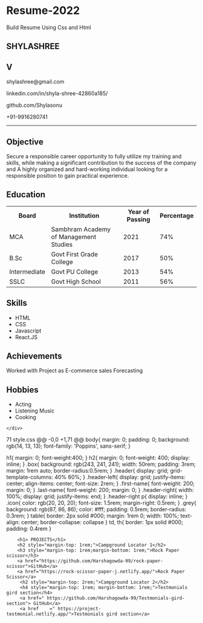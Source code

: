 # Resume-2022
 Build Resume Using Css and Html

<!DOCTYPE html>
<html lang="en">
<head>
    <meta charset="UTF-8">
    <meta http-equiv="X-UA-Compatible" content="IE=edge">
    <meta name="viewport" content="width=device-width, initial-scale=1.0">
   <!-- Google Fonts--> 
   <link href="https://fonts.googleapis.com/css2?family=Poppins:ital,wght@0,100;0,200;1,100&
   display=swap" rel="stylesheet">
   <!-- Font Awesome (Icons) -->
<script src="https://kit.fontawesome.com/9c1b8dc99c.js" crossorigin="anonymous"></script>
<!-- Stylesheet-->  
<link rel="stylesheet" href="./style.css" />

<title>Resume</title>
</head>
<body>
    <div class="box">
        <div class="header">
            <div class="header-left">
                <div class="name">
                    <h2 class="first-name">SHYLASHREE</h2>
                    <h2 class="last-name">V</h2>
                </div>
            </div>
            <div class="header-right">
                <div class="email">
                    <p>shylashree@gmail.com</p>
                    <i class="fa-solid fa-envelope"></i>
                </div>
                <div class="linkedin">
                    <p>linkedin.com/in/shyla-shree-42860a185/</p>
                    <i class="fa-brands fa-linkedin"></i>
                </div>
                <div class="github">
                    <p>github.com/Shylasonu</p>
                    <i class="fa-brands fa-github"></i>
                </div>
                <div class="phone">
                    <p>+91-9916280741</p>
                    <i class="fa-solid fa-phone"></i>
                </div>
            </div>
        </div>
        <hr  />
        <div class="objective">
            <div class="obj-head grey">
                <i class="fa-solid fa-bullseye"></i>
                <h2>Objective</h2>
            </div>
            <p>Secure a responsible career opportunity to fully utilize my training and skills, while 
                making a significant contribution to the success of the company and 
                A highly organized and hard-working individual looking for a 
                responsible position to gain practical experience.</p>
        </div>
        <div class="education">
            <div class="ed-head grey">
                <i class="fa-solid fa-school"></i>
                <h2>Education</h2>
            </div>
            <table>
                <tr>
                    <th>Board</th>
                    <th>Institution</th>
                    <th>Year of Passing</th>
                    <th>Percentage</th>
                </tr>
                <tr>
                <td>MCA</td>
                <td>Sambhram Academy of Management Studies</td>
                <td>2021</td>
                <td>74%</td>
                </tr>
                <tr>
                <td>B.Sc</td>
                <td>Govt First Grade College</td>
                <td>2017</td>
                <td>50%</td>
                </tr>
                <tr>
                <td>Intermediate</td>
                <td>Govt PU College</td>
                <td>2013</td>
                <td>54%</td>
                </tr>
                <tr>
                <td>SSLC</td>
                <td>Govt High School</td>
                <td>2011</td>
                <td>56%</td>
                </tr>
            </table>
        </div>
        <div class="skills">
            <div class="skill-head grey">
                <i class="fa-solid fa-list-check"></i>
                <h2>Skills</h2>
            </div>
            <ul>
                <li>HTML</li>
                <li>CSS</li>
                <li>Javascript</li>
                <li>React.JS</li>
            </ul>
        </div>
        <div class="achievements">
            <div class="achieve-head grey">
                <i class="fa-solid fa-trophy"></i>
                <h2>Achievements</h2>
            </div>
            <p>Worked with Project as E-commerce sales Forecasting</p>
        </div>
        <div class="Hobbies">
            <div class="hobby-head grey">
                <i class="fa-solid fa-rhombus"></i>
                <h2>Hobbies</h2>
            </div>
            </div>
            <ul>
                <li>Acting</li>
                <li>Listening Music</li>
                <li>Cooking</li>
                </ul>

    </div>



</body>
</html> 
 71  
style.css
@@ -0,0 +1,71 @@
body{
    margin: 0;
    padding: 0;
    background: rgb(14, 13, 13);
    font-family: 'Poppins', sans-serif;
}

h1{
    margin: 0;
    font-weight:400;
}
h2{
    margin: 0;
    font-weight: 400;
    display: inline;
}
.box{
    background: rgb(243, 241, 241);
    width: 50rem;
    padding: 3rem;
    margin: 1rem auto;
    border-radius:0.5rem;
}
.header{
    display: grid;
    grid-template-columns: 40% 60%;
}
.header-left{
    display: grid;
    justify-items: center;
    align-items: center;
    font-size: 2rem;
}
.first-name{
    font-weight: 200;
    margin: 0;
}
.last-name{
    font-weight: 200;
    margin: 0;
}
.header-right{
    width: 100%;
    display: grid;
    justify-items: end;
}
.header-right p{
    display: inline;
}
.icon{
    color: rgb(20, 20, 20);
    font-size: 1.5rem;
    margin-right: 0.5rem;
}
.grey{
    background: rgb(87, 86, 86);
    color: #fff;
    padding: 0.5rem;
    border-radius: 0.3rem;
}
table{
    border: 2px solid #000;
    margin: 1rem 0;
    width: 100%;
    text-align: center;
    border-collapse: collapse
}
td, th{
border: 1px solid #000;
padding: 0.4rem
} 



        <h1> PROJECTS</h1>
        <h2 style="margin-top: 1rem;">Campground Locator 1</h2>
        <h3 style="margin-top: 1rem;margin-bottom: 1rem;">Rock Paper scissor</h3>
        <a href="https://github.com/Harshagowda-99/rock-paper-scissor">GitHub</a>
        <a href="https://rock-scissor-paper-j.netlify.app/">Rock Paper Scissor</a>
         <h2 style="margin-top: 2rem;">Campground Locator 2</h2>
         <h4 style="margin-top: 1rem; margin-bottom: 1rem;">Testmonials gird section</h4>
         <a href=" https://github.com/Harshagowda-99/Testmonials-gird-section"> GitHub</a>
         <a href    =" https://project-testmonial.netlify.app/">Testmonials gird section</a>

